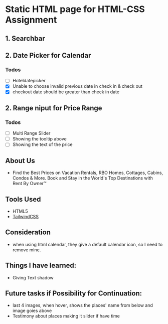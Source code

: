 # Static HTML page for HTML-CSS Assignment

## 1. Searchbar

## 2. Date Picker for Calendar

### Todos

- [ ] Hoteldatepicker
- [x] Unable to choose invalid previous date in check in & check out
- [x] checkout date should be greater than check in date

## 2. Range niput for Price Range

### Todos

- [ ] Multi Range Slider
- [ ] Showing the tooltip above
- [ ] Showing the text of the price

## About Us

- Find the Best Prices on Vacation Rentals, RBO Homes, Cottages, Cabins, Condos & More. Book and Stay in the World's Top Destinations with Rent By Owner™

## Tools Used

- HTML5
- [TailwindCSS](https://tailwindcss.com/)

## Consideration

- when using html calendar, they give a default calendar icon, so I need to remove mine.

## Things I have learned:

- Giving Text shadow

## Future tasks if Possibility for Continuation:

- last 4 images, when hover, shows the places' name from below and image goies above
- Testimony about places making it slider if have time

